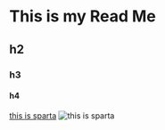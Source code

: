 # This is my Read Me
## h2
### h3
#### h4
[this is sparta](http://google.com/sparta)
![this is sparta](http://google.com/sparta.jpg)